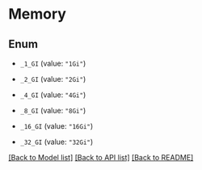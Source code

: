# Memory

## Enum


* `_1_GI` (value: `"1Gi"`)

* `_2_GI` (value: `"2Gi"`)

* `_4_GI` (value: `"4Gi"`)

* `_8_GI` (value: `"8Gi"`)

* `_16_GI` (value: `"16Gi"`)

* `_32_GI` (value: `"32Gi"`)


[[Back to Model list]](../README.md#documentation-for-models) [[Back to API list]](../README.md#documentation-for-api-endpoints) [[Back to README]](../README.md)


